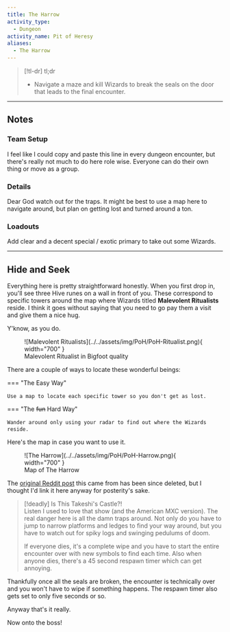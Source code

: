 ```yaml
---
title: The Harrow
activity_type:
  - Dungeon
activity_name: Pit of Heresy
aliases:
  - The Harrow
---
```


> [!tl-dr] tl;dr  
> - Navigate a maze and kill Wizards to break the seals on the door that leads to the final encounter.

___

## Notes

### Team Setup

I feel like I could copy and paste this line in every dungeon encounter, but there's really not much to do here role wise. Everyone can do their own thing or move as a group.

### Details

Dear God watch out for the traps. It might be best to use a map here to navigate around, but plan on getting lost and turned around a ton.

### Loadouts

Add clear and a decent special / exotic primary to take out some Wizards.

----

## Hide and Seek

Everything here is pretty straightforward honestly. When you first drop in, you'll see three Hive runes on a wall in front of you. These correspond to specific towers around the map where Wizards titled **Malevolent Ritualists** reside. I think it goes without saying that you need to go pay them a visit and give them a nice hug.

Y'know, as you do.

<figure markdown="span">
  ![Malevolent Ritualists](../../assets/img/PoH/PoH-Ritualist.png){ width="700" }
  <figcaption>Malevolent Ritualist in Bigfoot quality</figcaption>
</figure>


There are a couple of ways to locate these wonderful beings:

=== "The Easy Way"

    Use a map to locate each specific tower so you don't get as lost.

=== "The ~~fun~~ Hard Way"

    Wander around only using your radar to find out where the Wizards reside.

Here's the map in case you want to use it.

<figure markdown="span">
  ![The Harrow](../../assets/img/PoH/PoH-Harrow.png){ width="700" }
  <figcaption>Map of The Harrow</figcaption>
</figure>

The [original Reddit post](https://redd.it/dpkc4c) this came from has been since deleted, but I thought I'd link it here anyway for posterity's sake.

> [!deadly] Is This Takeshi's Castle?!  
> Listen I used to love that show (and the American MXC version). The real danger here is all the damn traps around. Not only do you have to jump to narrow platforms and ledges to find your way around, but you have to watch out for spiky logs and swinging pedulums of doom.
>
> If everyone dies, it's a complete wipe and you have to start the entire encounter over with new symbols to find each time. Also when anyone dies, there's a 45 second respawn timer which can get annoying.

Thankfully once all the seals are broken, the encounter is technically over and you won't have to wipe if something happens. The respawn timer also gets set to only five seconds or so.

Anyway that's it really.

Now onto the boss!




